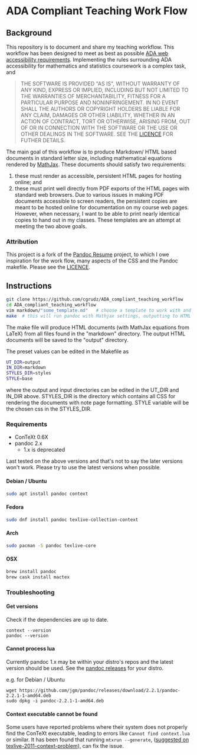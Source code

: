 # ADA Compliant Teaching Work Flow


## Background


This repository is to document and share my teaching workflow.  This workflow has been designed to meet as best as possible 
<a href="https://www.ada.gov/pcatoolkit/chap5toolkit.htm" target="blank">ADA web accessibility requirements</a>.  Implementing the rules surrounding
ADA accessibility for mathematics and statistics coursework is a complex task, and

<blockquote style="fontweight:bold"> 
THE SOFTWARE IS PROVIDED "AS IS", WITHOUT WARRANTY OF ANY KIND, EXPRESS OR IMPLIED, INCLUDING BUT NOT LIMITED TO THE WARRANTIES OF MERCHANTABILITY, 
FITNESS FOR A PARTICULAR PURPOSE AND NONINFRINGEMENT. IN NO EVENT SHALL THE AUTHORS OR COPYRIGHT HOLDERS BE LIABLE FOR ANY CLAIM, 
DAMAGES OR OTHER LIABILITY, WHETHER IN AN ACTION OF CONTRACT, TORT OR OTHERWISE, ARISING FROM, OUT OF OR IN CONNECTION WITH 
THE SOFTWARE OR THE USE OR OTHER DEALINGS IN THE SOFTWARE. SEE THE <a href="LICENSE" target="blank">LICENCE</a> FOR FUTHER DETAILS.
</blockquote>

The main goal of this workflow is to produce Markdown/ HTML based documents in standard letter size, including mathematical equations rendered by
<a href="https://www.mathjax.org/" target="blank">MathJax</a>.  These documents should satisfy two requirements:
  1. these must render as accessible, persistent HTML pages for hosting online; and
  2. these must print well directly from PDF exports of the HTML pages with standard web browsers.
Due to various issues in making PDF documents accessible to screen readers, the persistent copies are meant to be hosted online for documentation on
my course web pages.  However, when necessary, I want to be able to print nearly identical copies to hand out in my classes.  These templates are an
attempt at meeting the two above goals.

### Attribution

This project is a fork of the <a href="https://github.com/mszep/pandoc_resume" target="blank">Pandoc Resume</a> project, to which I owe inspiration for
the work flow, many aspects of the CSS and the Pandoc makefile.  Please see the <a href="LICENSE" target="blank">LICENCE</a>. 

## Instructions
```bash
git clone https://github.com/cgrudz/ADA_compliant_teaching_workflow
cd ADA_compliant_teaching_workflow 
vim markdown/"some_template.md"   # choose a template to work with and fill values
make  # this will run pandoc with Mathjax settings, outputting to HTML
```
The make file will produce HTML documents (with MathJax equations from LaTeX) from all files found in the "markdown" directory.  The output HTML documents will be
saved to the "output" directory.

The preset values can be edited in the Makefile as

```bash
UT_DIR=output
IN_DIR=markdown
STYLES_DIR=styles
STYLE=base
```
where the output and input directories can be edited in the UT_DIR and IN_DIR above.  STYLES_DIR is the directory which contains all CSS for rendering 
the documents with note page formatting.  STYLE variable will be the chosen css in the STYLES_DIR.

### Requirements

* ConTeXt 0.6X
* pandoc 2.x
    * 1.x is deprecated

Last tested on the above versions and that's not to say the later versions won't work. Please try to use the latest versions when possible.

#### Debian / Ubuntu

```bash
sudo apt install pandoc context
```

#### Fedora
```bash
sudo dnf install pandoc texlive-collection-context
```

#### Arch
```bash
sudo pacman -S pandoc texlive-core
```

#### OSX
```bash
brew install pandoc
brew cask install mactex
```

### Troubleshooting

#### Get versions

Check if the dependencies are up to date.

```
context --version
pandoc --version
```

#### Cannot process lua
Currently pandoc 1.x may be within your distro's repos and the latest version should be used. See the
[pandoc releases](https://github.com/jgm/pandoc/releases) for your distro.

e.g. for Debian / Ubuntu
```
wget https://github.com/jgm/pandoc/releases/download/2.2.1/pandoc-2.2.1-1-amd64.deb
sudo dpkg -i pandoc-2.2.1-1-amd64.deb
```

#### Context executable cannot be found
Some users have reported problems where their system does not properly find the ConTeXt
executable, leading to errors like `Cannot find context.lua` or similar. It has been found
that running `mtxrun --generate`, ([suggested on texlive-2011-context-problem](
https://tex.stackexchange.com/questions/53892/texlive-2011-context-problem)), can fix the
issue.
